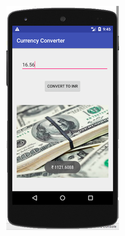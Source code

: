 <p align="center">
  <img width="303" height="601" src="https://github.com/sploitfun/AndroidProjects/blob/master/CurrencyConverter/images/out.png">
</p>

